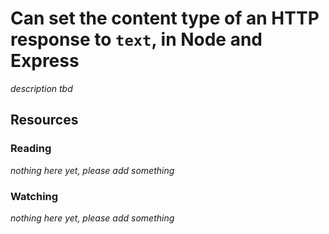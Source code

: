 # Can set the content type of an HTTP response to `text`, in Node and Express

_description tbd_

## Resources

### Reading

_nothing here yet, please add something_

### Watching

_nothing here yet, please add something_
